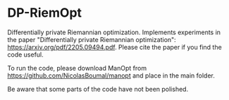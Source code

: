 # DP-RiemOpt
Differentially private Riemannian optimization. Implements experiments in the paper "Differentially private Riemannian optimization": https://arxiv.org/pdf/2205.09494.pdf. Please cite the paper if you find the code useful.

To run the code, please download ManOpt from https://github.com/NicolasBoumal/manopt and place in the main folder.

Be aware that some parts of the code have not been polished.

